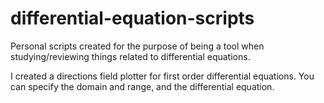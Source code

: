 # differential-equation-scripts
Personal scripts created for the purpose of being a tool when studying/reviewing things related to differential equations. 

I created a directions field plotter for first order differential equations. You can specify the domain and range, and the differential equation. 